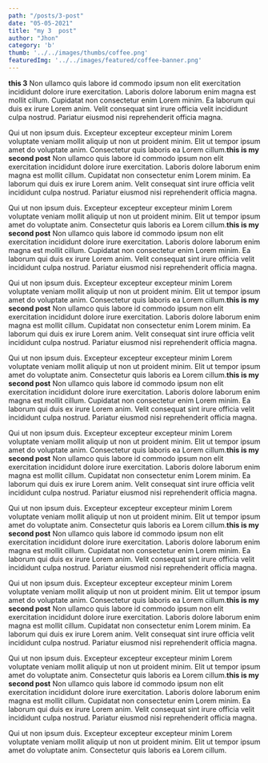 ```yaml
---
path: "/posts/3-post"
date: "05-05-2021"
title: "my 3  post"
author: "Jhon"
category: 'b'
thumb: '../../images/thumbs/coffee.png'
featuredImg: '../../images/featured/coffee-banner.png'
---
```


**this 3** Non ullamco quis labore id commodo ipsum non elit exercitation incididunt dolore irure exercitation. Laboris dolore laborum enim magna est mollit cillum. Cupidatat non consectetur enim Lorem minim. Ea laborum qui duis ex irure Lorem anim. Velit consequat sint irure officia velit incididunt culpa nostrud. Pariatur eiusmod nisi reprehenderit officia magna.

Qui ut non ipsum duis. Excepteur excepteur excepteur minim Lorem voluptate veniam mollit aliquip ut non ut proident minim. Elit ut tempor ipsum amet do voluptate anim. Consectetur quis laboris ea Lorem cillum.**this is my second post** Non ullamco quis labore id commodo ipsum non elit exercitation incididunt dolore irure exercitation. Laboris dolore laborum enim magna est mollit cillum. Cupidatat non consectetur enim Lorem minim. Ea laborum qui duis ex irure Lorem anim. Velit consequat sint irure officia velit incididunt culpa nostrud. Pariatur eiusmod nisi reprehenderit officia magna.

Qui ut non ipsum duis. Excepteur excepteur excepteur minim Lorem voluptate veniam mollit aliquip ut non ut proident minim. Elit ut tempor ipsum amet do voluptate anim. Consectetur quis laboris ea Lorem cillum.**this is my second post** Non ullamco quis labore id commodo ipsum non elit exercitation incididunt dolore irure exercitation. Laboris dolore laborum enim magna est mollit cillum. Cupidatat non consectetur enim Lorem minim. Ea laborum qui duis ex irure Lorem anim. Velit consequat sint irure officia velit incididunt culpa nostrud. Pariatur eiusmod nisi reprehenderit officia magna.

Qui ut non ipsum duis. Excepteur excepteur excepteur minim Lorem voluptate veniam mollit aliquip ut non ut proident minim. Elit ut tempor ipsum amet do voluptate anim. Consectetur quis laboris ea Lorem cillum.**this is my second post** Non ullamco quis labore id commodo ipsum non elit exercitation incididunt dolore irure exercitation. Laboris dolore laborum enim magna est mollit cillum. Cupidatat non consectetur enim Lorem minim. Ea laborum qui duis ex irure Lorem anim. Velit consequat sint irure officia velit incididunt culpa nostrud. Pariatur eiusmod nisi reprehenderit officia magna.

Qui ut non ipsum duis. Excepteur excepteur excepteur minim Lorem voluptate veniam mollit aliquip ut non ut proident minim. Elit ut tempor ipsum amet do voluptate anim. Consectetur quis laboris ea Lorem cillum.**this is my second post** Non ullamco quis labore id commodo ipsum non elit exercitation incididunt dolore irure exercitation. Laboris dolore laborum enim magna est mollit cillum. Cupidatat non consectetur enim Lorem minim. Ea laborum qui duis ex irure Lorem anim. Velit consequat sint irure officia velit incididunt culpa nostrud. Pariatur eiusmod nisi reprehenderit officia magna.

Qui ut non ipsum duis. Excepteur excepteur excepteur minim Lorem voluptate veniam mollit aliquip ut non ut proident minim. Elit ut tempor ipsum amet do voluptate anim. Consectetur quis laboris ea Lorem cillum.**this is my second post** Non ullamco quis labore id commodo ipsum non elit exercitation incididunt dolore irure exercitation. Laboris dolore laborum enim magna est mollit cillum. Cupidatat non consectetur enim Lorem minim. Ea laborum qui duis ex irure Lorem anim. Velit consequat sint irure officia velit incididunt culpa nostrud. Pariatur eiusmod nisi reprehenderit officia magna.

Qui ut non ipsum duis. Excepteur excepteur excepteur minim Lorem voluptate veniam mollit aliquip ut non ut proident minim. Elit ut tempor ipsum amet do voluptate anim. Consectetur quis laboris ea Lorem cillum.**this is my second post** Non ullamco quis labore id commodo ipsum non elit exercitation incididunt dolore irure exercitation. Laboris dolore laborum enim magna est mollit cillum. Cupidatat non consectetur enim Lorem minim. Ea laborum qui duis ex irure Lorem anim. Velit consequat sint irure officia velit incididunt culpa nostrud. Pariatur eiusmod nisi reprehenderit officia magna.

Qui ut non ipsum duis. Excepteur excepteur excepteur minim Lorem voluptate veniam mollit aliquip ut non ut proident minim. Elit ut tempor ipsum amet do voluptate anim. Consectetur quis laboris ea Lorem cillum.**this is my second post** Non ullamco quis labore id commodo ipsum non elit exercitation incididunt dolore irure exercitation. Laboris dolore laborum enim magna est mollit cillum. Cupidatat non consectetur enim Lorem minim. Ea laborum qui duis ex irure Lorem anim. Velit consequat sint irure officia velit incididunt culpa nostrud. Pariatur eiusmod nisi reprehenderit officia magna.

Qui ut non ipsum duis. Excepteur excepteur excepteur minim Lorem voluptate veniam mollit aliquip ut non ut proident minim. Elit ut tempor ipsum amet do voluptate anim. Consectetur quis laboris ea Lorem cillum.**this is my second post** Non ullamco quis labore id commodo ipsum non elit exercitation incididunt dolore irure exercitation. Laboris dolore laborum enim magna est mollit cillum. Cupidatat non consectetur enim Lorem minim. Ea laborum qui duis ex irure Lorem anim. Velit consequat sint irure officia velit incididunt culpa nostrud. Pariatur eiusmod nisi reprehenderit officia magna.

Qui ut non ipsum duis. Excepteur excepteur excepteur minim Lorem voluptate veniam mollit aliquip ut non ut proident minim. Elit ut tempor ipsum amet do voluptate anim. Consectetur quis laboris ea Lorem cillum.